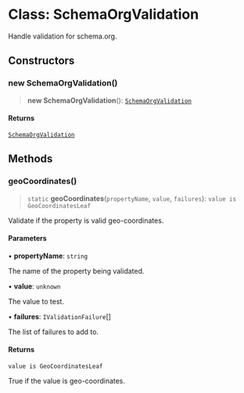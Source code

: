 # Class: SchemaOrgValidation

Handle validation for schema.org.

## Constructors

### new SchemaOrgValidation()

> **new SchemaOrgValidation**(): [`SchemaOrgValidation`](SchemaOrgValidation.md)

#### Returns

[`SchemaOrgValidation`](SchemaOrgValidation.md)

## Methods

### geoCoordinates()

> `static` **geoCoordinates**(`propertyName`, `value`, `failures`): `value is GeoCoordinatesLeaf`

Validate if the property is valid geo-coordinates.

#### Parameters

• **propertyName**: `string`

The name of the property being validated.

• **value**: `unknown`

The value to test.

• **failures**: `IValidationFailure`[]

The list of failures to add to.

#### Returns

`value is GeoCoordinatesLeaf`

True if the value is geo-coordinates.
